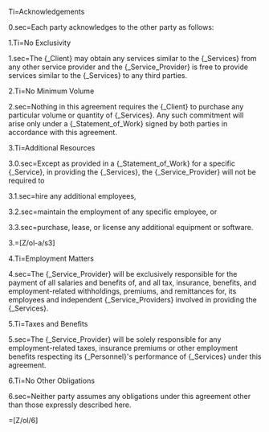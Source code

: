 Ti=Acknowledgements

0.sec=Each party acknowledges to the other party as follows:

1.Ti=No Exclusivity

1.sec=The {_Client} may obtain any services similar to the {_Services} from any other service provider and the {_Service_Provider} is free to provide services similar to the {_Services} to any third parties.

2.Ti=No Minimum Volume

2.sec=Nothing in this agreement requires the {_Client} to purchase any particular volume or quantity of {_Services}. Any such commitment will arise only under a {_Statement_of_Work} signed by both parties in accordance with this agreement.

3.Ti=Additional Resources

3.0.sec=Except as provided in a {_Statement_of_Work} for a specific {_Service}, in providing the {_Services}, the {_Service_Provider} will not be required to

3.1.sec=hire any additional employees,

3.2.sec=maintain the employment of any specific employee, or

3.3.sec=purchase, lease, or license any additional equipment or software.

3.=[Z/ol-a/s3]

4.Ti=Employment Matters

4.sec=The {_Service_Provider} will be exclusively responsible for the payment of all salaries and benefits of, and all tax, insurance, benefits, and employment-related withholdings, premiums, and remittances for, its employees and independent {_Service_Providers} involved in providing the {_Services}.

5.Ti=Taxes and Benefits

5.sec=The {_Service_Provider} will be solely responsible for any employment-related taxes, insurance premiums or other employment benefits respecting its {_Personnel}'s performance of {_Services} under this agreement.

6.Ti=No Other Obligations

6.sec=Neither party assumes any obligations under this agreement other than those expressly described here.

=[Z/ol/6]
